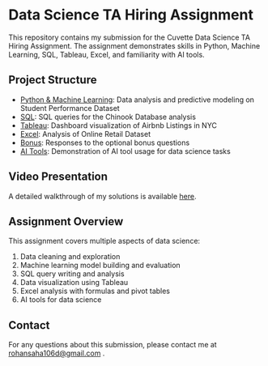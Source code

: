 # Data Science TA Hiring Assignment

This repository contains my submission for the Cuvette Data Science TA Hiring Assignment. The assignment demonstrates skills in Python, Machine Learning, SQL, Tableau, Excel, and familiarity with AI tools.

## Project Structure

- [Python & Machine Learning](./Python_ML/): Data analysis and predictive modeling on Student Performance Dataset
- [SQL](./SQL/): SQL queries for the Chinook Database analysis
- [Tableau](./Tableau/): Dashboard visualization of Airbnb Listings in NYC
- [Excel](./Excel/): Analysis of Online Retail Dataset
- [Bonus](./Bonus/): Responses to the optional bonus questions
- [AI Tools](./AI_Tools/): Demonstration of AI tool usage for data science tasks

## Video Presentation

A detailed walkthrough of my solutions is available [here](YOUR_VIDEO_LINK).

## Assignment Overview

This assignment covers multiple aspects of data science:
1. Data cleaning and exploration
2. Machine learning model building and evaluation
3. SQL query writing and analysis
4. Data visualization using Tableau
5. Excel analysis with formulas and pivot tables
6. AI tools for data science

## Contact

For any questions about this submission, please contact me at rohansaha106d@gmail.com .
